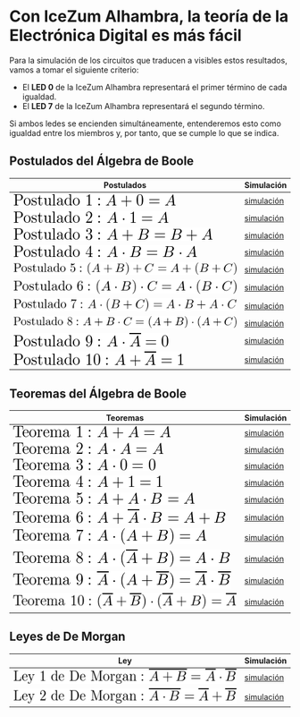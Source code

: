 # Con IceZum Alhambra, la teoría de la Electrónica Digital es más fácil

Para la simulación de los circuitos que traducen a visibles estos resultados, vamos a tomar el siguiente criterio:

-   El **LED 0** de la IceZum Alhambra representará el primer término de cada igualdad.
-   El **LED 7** de la IceZum Alhambra representará el segundo término.

Si ambos ledes se encienden simultáneamente, entenderemos esto como igualdad entre los miembros y, por tanto, que se cumple lo que se indica.

## **Postulados del Álgebra de Boole**

Postulados  | Simulación
--|--
![](P1.png)  |  [simulación](Postulado1.ice)
![](P2.png)  |  [simulación](Postulado2.ice)
![](P3.png)  |  [simulación](Postulado3.ice)
![](P4.png)  |  [simulación](Postulado4.ice)
![](P5.png)  |  [simulación](Postulado5.ice)
![](P6.png)  |  [simulación](Postulado6.ice)
![](P7.png)  |  [simulación](Postulado7.ice)
![](P8.png)  |  [simulación](Postulado8.ice)
![](P9.png)  |  [simulación](Postulado9.ice)
![](P10.png)  |  [simulación](Postulado10.ice)


## **Teoremas del Álgebra de Boole**

Teoremas  | Simulación
--|--
![](T1.png)  |  [simulación](Teorema1.ice)
![](T2.png)  |  [simulación](Teorema2.ice)
![](T3.png)  |  [simulación](Teorema3.ice)
![](T4.png)  |  [simulación](Teorema4.ice)
![](T5.png)  |  [simulación](Teorema5.ice)
![](T6.png)  |  [simulación](Teorema6.ice)
![](T7.png)  |  [simulación](Teorema7.ice)
![](T8.png)  |  [simulación](Teorema8.ice)
![](T9.png)  |  [simulación](Teorema9.ice)
![](T10.png)  |  [simulación](Teorema10.ice)


## **Leyes de De Morgan**



Ley  | Simulación
--|--
![](DM1.png)  |  [simulación](DeMorgan1.ice)
![](DM2.png)  |  [simulación](DeMorgan2.ice)
